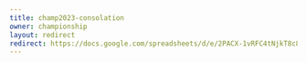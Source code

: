 ```yaml
---
title: champ2023-consolation
owner: championship
layout: redirect
redirect: https://docs.google.com/spreadsheets/d/e/2PACX-1vRFC4tNjkT8c8QSHHzGwmvoAIHcLPZ3dlaG7MXgZ7ZvbY3DQ8n2LQNR07rrf3PAtKmdtW3lh2kMDeYw/pubhtml?gid=1700156699&single=true
---
```

